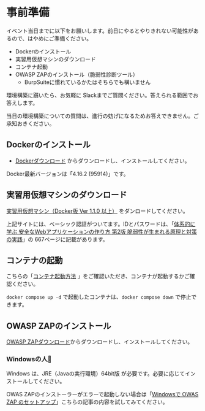 # 事前準備

イベント当日までに以下をお願いします。前日にやるとやりきれない可能性があるので、はやめにご準備ください。

- Dockerのインストール
- 実習用仮想マシンのダウンロード
- コンテナ起動
- OWASP ZAPのインストール（脆弱性診断ツール）
  - BurpSuiteに慣れているかたはそちらでも構いません

環境構築に躓いたら、お気軽に Slackまでご質問ください。答えられる範囲でお答えします。

当日の環境構築についての質問は、進行の妨げになるためお答えできません。ご承知おきください。

## Dockerのインストール

- [Dockerダウンロード](https://www.docker.com) からダウンロードし、インストールしてください。

Docker最新バージョンは「4.16.2 (95914)」です。

## 実習用仮想マシンのダウンロード

[実習用仮想マシン（Docker版 Ver 1.1.0 以上）](https://wasbook.org/download/wasbook-docker.zip) をダンロードしてください。

上記サイトには、ベーシック認証がついてます。IDとパスワードは、「[体系的に学ぶ 安全なWebアプリケーションの作り方 第2版 脆弱性が生まれる原理と対策の実践](https://amazon.co.jp/dp/4797393165/ref=nosim?tag=singularityso-22)」の 667ページに記載があります。

## コンテナの起動

こちらの「[コンテナ起動方法](https://wasbook.org/wasbook-docker.html) 」をご確認いただき、コンテナが起動するかご確認ください。

`docker compose up -d` で起動したコンテナは、`docker compose down` で停止できます。

## OWASP ZAPのインストール

[OWASP ZAPダウンロード](https://www.zaproxy.org/download/)からダウンロードし、インストールしてください。

### Windowsの人🤚

Windows は、JRE（Javaの実行環境）64bit版 が必要です。必要に応じてインストールしてください。

OWAS ZAPのインストーラーがエラーで起動しない場合は「[Windowsで OWAS ZAP のセットアップ](https://zenn.dev/singularity/articles/d9a555238061e9)」こちらの記事の内容を試してみてください。